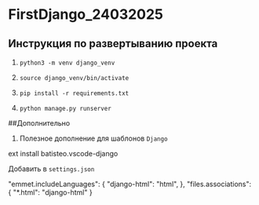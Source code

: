 # FirstDjango_24032025

## Инструкция по развертыванию проекта
1. `python3 -m venv django_venv`

2. `source django_venv/bin/activate`

3. `pip install -r requirements.txt`

4. `python manage.py runserver`

##Дополнительно
1. Полезное дополнение для шаблонов `Django`

ext install batisteo.vscode-django

Добавить в `settings.json`

"emmet.includeLanguages": {
    "django-html": "html",
    },
"files.associations": {
    "*.html": "django-html"
    }




